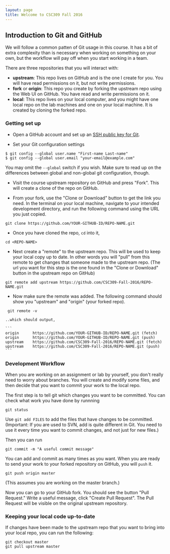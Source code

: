 ```yaml
---
layout: page
title: Welcome to CSC309 Fall 2016
---
```


## Introduction to Git and GitHub

We will follow a common patten of Git usage in this course.  It has a bit of extra complexity than is necessary when working on something on your own, but the workflow will pay off when you start working in a team.

There are three repositories that you will interact with:

  - **upstream**:   This repo lives on GitHub and is the one I create for you. You will have read permissions on it, but not write permissions.
  - **fork** or **origin**:  This repo you create by forking the upstream repo using the Web UI on GitHub.  You have read and write permissions on it.
  - **local**: This repo lives on your local computer, and you might have one local repo on the lab machines and one on your local machine.  It is created by cloning the forked repo.
  
### Getting set up

  - Open a GitHub account and set up an [SSH public key for Git](https://help.github.com/articles/generating-an-ssh-key/).
 
  - Set your Git configuration settings
 
``` 
$ git config --global user.name "First-name Last-name"
$ git config --global user.email "your-email@example.com"
```
 
  You may omit the `--global` switch if you wish. Make sure to read up on the differences between global and non-global git configuration, though. 
 
  - Visit the course upstream repository on GitHub and press "Fork".  This will create a clone of the repo on GitHub.
 
  - From your fork, use the "Clone or Download" button to get the link you need. In the terminal on your local machine, navigate to your intended development directory, and run the following command using the URL you just copied.
 
```
git clone https://github.com/YOUR-GITHUB-ID/REPO-NAME.git
```

  - Once you have cloned the repo, `cd` into it,

```
cd <REPO-NAME>
```
 
  - Next create a "remote" to the upstream repo.  This will be used to keep your local copy up to date.  In other words you will "pull" from this remote to get changes that someone made to the upstream repo.  (The url you want for this step is the one found in the "Clone or Download" button in the upstream repo on GitHub)
 
```
git remote add upstream https://github.com/CSC309-Fall-2016/REPO-NAME.git
```
 
  - Now make sure the remote was added.  The following command should show you "upstream" and "origin" (your forked repo).
```
 git remote -v
```

    ..which should output,

    ```
    origin      https://github.com/YOUR-GITHUB-ID/REPO-NAME.git (fetch)
    origin      https://github.com/YOUR-GITHUB-ID/REPO-NAME.git (push)
    upstream    https://github.com/CSC309-Fall-2016/REPO-NAME.git (fetch)
    upstream    https://github.com/CSC309-Fall-2016/REPO-NAME.git (push)
    ```
 
### Development Workflow

When you are working on an assignment or lab by yourself, you don't really need to worry about branches.  You will create and modify some files, and then decide that you want to commit your work to the local repo.

The first step is to tell git which changes you want to be committed.  You can check what work you have done by runnning

```
git status
```

Use `git add FILES` to add the files that have changes to be committed.  (Important:  If you are used to SVN, add is quite different in Git.  You need to use it every time you want to commit changes, and not just for new files.)

Then you can run

```
git commit -m "A useful commit message"
```

You can add and commit as many times as you want.  When you are ready to send your work to your forked repository on GitHub, you will `push` it.

```
git push origin master
```

(This assumes you are working on the master branch.)

Now you can go to your GitHub fork.  You should see the button "Pull Request."  Write a useful message, click "Create Pull Request".  The Pull Request will be visible on the original upstream repository.

### Keeping your local code up-to-date

If changes have been made to the upstream repo that you want to bring into your local repo, you can run the following:

```
git checkout master
git pull upstream master
```
